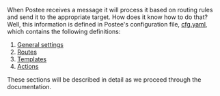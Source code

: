 When Postee receives a message it will process it based on routing rules and send it to the appropriate target. How does it know how to do that? Well, this information is defined in Postee's configuration file, [cfg.yaml](https://github.com/aquasecurity/postee/blob/main/cfg.yaml), which contains the following definitions:

1. [General settings](/postee/settings)
2. [Routes](/postee/routes)
3. [Templates](/postee/templates)
4. [Actions](/postee/actions)

These sections will be described in detail as we proceed through the documentation.